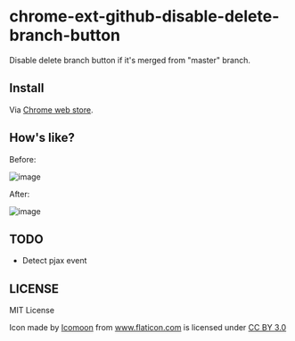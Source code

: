 # chrome-ext-github-disable-delete-branch-button

Disable delete branch button if it's merged from "master" branch.

## Install

Via [Chrome web store](https://chrome.google.com/webstore/detail/github-disable-delete-bra/eiobojhiinpmojpmifkjdknaopkdenkb).

## How's like?

Before:

![image](https://cloud.githubusercontent.com/assets/19625/9389734/7e4497e8-47a7-11e5-82af-ffc69ee19176.png)

After:

![image](https://cloud.githubusercontent.com/assets/19625/9389729/7986652e-47a7-11e5-9835-402c55e05103.png)

## TODO

* Detect pjax event

## LICENSE

MIT License

Icon made by <a href="http://www.icomoon.io" title="Icomoon">Icomoon</a> from <a href="http://www.flaticon.com" title="Flaticon">www.flaticon.com</a> is licensed under <a href="http://creativecommons.org/licenses/by/3.0/" title="Creative Commons BY 3.0">CC BY 3.0</a>
